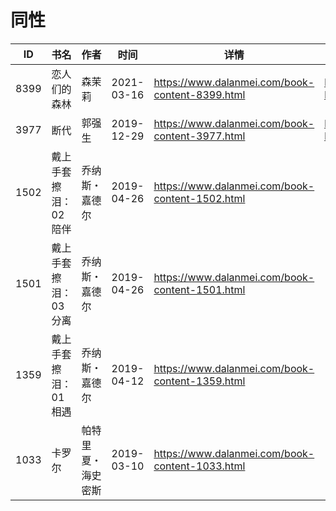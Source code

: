 # 同性

| ID | 书名 | 作者 | 时间 | 详情 | 下载页面 | EPUB下载链接 | MOBI下载链接 | AZW3下载链接 |
| --- | --- | --- | --- | --- | --- | --- | --- | --- |
| 8399 | 恋人们的森林 | 森茉莉 | 2021-03-16 | https://www.dalanmei.com/book-content-8399.html | https://www.dalanmei.com/download-book-8399.html | http://ct.dalanmei.com/f/31084289-571709184-252b5e | http://ct.dalanmei.com/f/31084289-572115214-a0e218 | http://ct.dalanmei.com/f/31084289-572136541-778486 |
| 3977 | 断代 | 郭强生 | 2019-12-29 | https://www.dalanmei.com/book-content-3977.html | https://www.dalanmei.com/download-book-3977.html | http://ct.dalanmei.com/f/31084289-571546789-20bf90 | http://ct.dalanmei.com/f/31084289-571815710-fdc5c2 | http://ct.dalanmei.com/f/31084289-572021149-7db5ab |
| 1502 | 戴上手套擦泪：02陪伴 | 乔纳斯・嘉德尔 | 2019-04-26 | https://www.dalanmei.com/book-content-1502.html |  |  |  |  |
| 1501 | 戴上手套擦泪：03分离 | 乔纳斯・嘉德尔 | 2019-04-26 | https://www.dalanmei.com/book-content-1501.html |  |  |  |  |
| 1359 | 戴上手套擦泪：01相遇 | 乔纳斯・嘉德尔 | 2019-04-12 | https://www.dalanmei.com/book-content-1359.html |  |  |  |  |
| 1033 | 卡罗尔 | 帕特里夏・海史密斯 | 2019-03-10 | https://www.dalanmei.com/book-content-1033.html |  |  |  |  |
